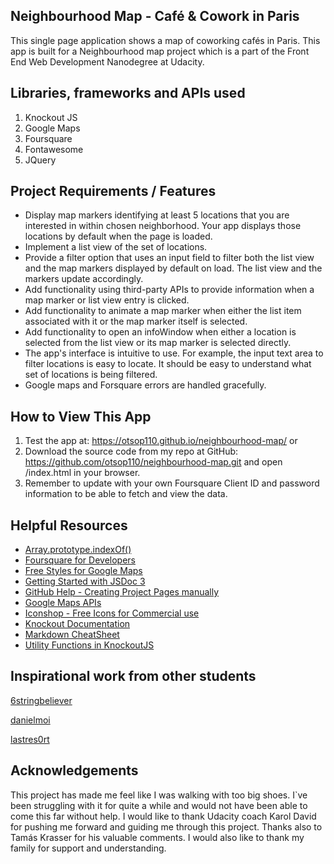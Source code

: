 ## Neighbourhood Map - Café & Cowork in Paris
This single page application shows a map of coworking cafés in Paris. This app is built for a Neighbourhood map project which is a part of the Front End Web Development Nanodegree at Udacity.

## Libraries, frameworks and APIs used
1. Knockout JS
2. Google Maps
3. Foursquare
4. Fontawesome
5. JQuery

## Project Requirements / Features

* Display map markers identifying at least 5 locations that you are interested in within chosen neighborhood. Your app displays those locations by default when the page is loaded.
* Implement a list view of the set of locations.
* Provide a filter option that uses an input field to filter both the list view and the map markers displayed by default on load. The list view and the markers update accordingly.
* Add functionality using third-party APIs to provide information when a map marker or list view entry is clicked.
* Add functionality to animate a map marker when either the list item associated with it or the map marker itself is selected.
* Add functionality to open an infoWindow when either a location is selected from the list view or its map marker is selected directly.
* The app's interface is intuitive to use. For example, the input text area to filter locations is easy to locate. It should be easy to understand what set of locations is being filtered.
* Google maps and Forsquare errors are handled gracefully.

## How to View This App
1. Test the app at: https://otsop110.github.io/neighbourhood-map/ or
2. Download the source code from my repo at GitHub: https://github.com/otsop110/neighbourhood-map.git and open /index.html in your browser.
3. Remember to update with your own Foursquare Client ID and password information to be able to fetch and view the data.

## Helpful Resources
* [Array.prototype.indexOf()](https://developer.mozilla.org/en-US/docs/Web/JavaScript/Reference/Global_Objects/Array/indexOf)
* [Foursquare for Developers](https://developer.foursquare.com/)
* [Free Styles for Google Maps](https://snazzymaps.com/)
* [Getting Started with JSDoc 3](http://usejsdoc.org/about-getting-started.html)
* [GitHub Help - Creating Project Pages manually](https://help.github.com/articles/creating-project-pages-manually/)
* [Google Maps APIs](https://developers.google.com/maps/)
* [Iconshop - Free Icons for Commercial use](https://freeiconshop.com/)
* [Knockout Documentation](http://knockoutjs.com/documentation/introduction.html)
* [Markdown CheatSheet](https://github.com/adam-p/markdown-here/wiki/Markdown-Cheatsheet)
* [Utility Functions in KnockoutJS](http://www.knockmeout.net/2011/04/utility-functions-in-knockoutjs.html)

## Inspirational work from other students

[6stringbeliever](https://github.com/6stringbeliever/neighborhood-map)

[danielmoi](https://github.com/danielmoi/danielmoi.github.io/tree/master/P5)

[lastres0rt](https://github.com/lastres0rt/udacity-neighborhood-map-project)

## Acknowledgements
This project has made me feel like I was walking with too big shoes. I`ve been struggling with it for quite a while and would not have been able to come this far without help.
I would like to thank Udacity coach Karol David for pushing me forward and guiding me through this project. Thanks also to Tamás Krasser for his valuable comments. I would also like to thank my family for support and understanding.
